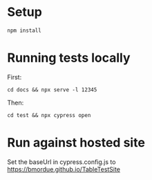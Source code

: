 # Setup

`npm install`

# Running tests locally

First:

`cd docs && npx serve -l 12345`

Then:

`cd test && npx cypress open`

# Run against hosted site

Set the baseUrl in cypress.config.js to https://bmordue.github.io/TableTestSite
